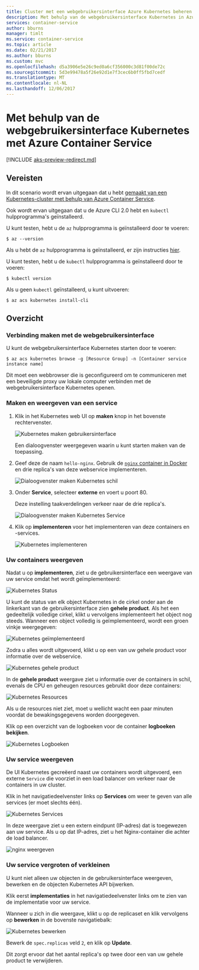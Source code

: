 ```yaml
---
title: Cluster met een webgebruikersinterface Azure Kubernetes beheren
description: Met behulp van de webgebruikersinterface Kubernetes in Azure Container Service
services: container-service
author: bburns
manager: timlt
ms.service: container-service
ms.topic: article
ms.date: 02/21/2017
ms.author: bburns
ms.custom: mvc
ms.openlocfilehash: d5a3906e5e26c9ed0a6cf356000c3d81f00de72c
ms.sourcegitcommit: 5d3e99478a5f26e92d1e7f3cec6b0ff5fbd7cedf
ms.translationtype: MT
ms.contentlocale: nl-NL
ms.lasthandoff: 12/06/2017
---
```

# <a name="using-the-kubernetes-web-ui-with-azure-container-service"></a>Met behulp van de webgebruikersinterface Kubernetes met Azure Container Service

[!INCLUDE [aks-preview-redirect.md](../../../includes/aks-preview-redirect.md)]

## <a name="prerequisites"></a>Vereisten
In dit scenario wordt ervan uitgegaan dat u hebt [gemaakt van een Kubernetes-cluster met behulp van Azure Container Service](container-service-kubernetes-walkthrough.md).


Ook wordt ervan uitgegaan dat u de Azure CLI 2.0 hebt en `kubectl` hulpprogramma's geïnstalleerd.

U kunt testen, hebt u de `az` hulpprogramma is geïnstalleerd door te voeren:

```console
$ az --version
```

Als u hebt de `az` hulpprogramma is geïnstalleerd, er zijn instructies [hier](https://github.com/azure/azure-cli#installation).

U kunt testen, hebt u de `kubectl` hulpprogramma is geïnstalleerd door te voeren:

```console
$ kubectl version
```

Als u geen `kubectl` geïnstalleerd, u kunt uitvoeren:

```console
$ az acs kubernetes install-cli
```

## <a name="overview"></a>Overzicht

### <a name="connect-to-the-web-ui"></a>Verbinding maken met de webgebruikersinterface
U kunt de webgebruikersinterface Kubernetes starten door te voeren:

```console
$ az acs kubernetes browse -g [Resource Group] -n [Container service instance name]
```

Dit moet een webbrowser die is geconfigureerd om te communiceren met een beveiligde proxy uw lokale computer verbinden met de webgebruikersinterface Kubernetes openen.

### <a name="create-and-expose-a-service"></a>Maken en weergeven van een service
1. Klik in het Kubernetes web UI op **maken** knop in het bovenste rechtervenster.

    ![Kubernetes maken gebruikersinterface](./media/container-service-kubernetes-ui/create.png)

    Een dialoogvenster weergegeven waarin u kunt starten maken van de toepassing.

2. Geef deze de naam `hello-nginx`. Gebruik de [ `nginx` container in Docker](https://hub.docker.com/_/nginx/) en drie replica's van deze webservice implementeren.

    ![Dialoogvenster maken Kubernetes schil](./media/container-service-kubernetes-ui/nginx.png)

3. Onder **Service**, selecteer **externe** en voert u poort 80.

    Deze instelling taakverdelingen verkeer naar de drie replica's.

    ![Dialoogvenster maken Kubernetes Service](./media/container-service-kubernetes-ui/service.png)

4. Klik op **implementeren** voor het implementeren van deze containers en -services.

    ![Kubernetes implementeren](./media/container-service-kubernetes-ui/deploy.png)

### <a name="view-your-containers"></a>Uw containers weergeven
Nadat u op **implementeren**, ziet u de gebruikersinterface een weergave van uw service omdat het wordt geïmplementeerd:

![Kubernetes Status](./media/container-service-kubernetes-ui/status.png)

U kunt de status van elk object Kubernetes in de cirkel onder aan de linkerkant van de gebruikersinterface zien **gehele product**. Als het een gedeeltelijk volledige cirkel, klikt u vervolgens implementeert het object nog steeds. Wanneer een object volledig is geïmplementeerd, wordt een groen vinkje weergegeven:

![Kubernetes geïmplementeerd](./media/container-service-kubernetes-ui/deployed.png)

Zodra u alles wordt uitgevoerd, klikt u op een van uw gehele product voor informatie over de webservice.

![Kubernetes gehele product](./media/container-service-kubernetes-ui/pods.png)

In de **gehele product** weergave ziet u informatie over de containers in schil, evenals de CPU en geheugen resources gebruikt door deze containers:

![Kubernetes Resources](./media/container-service-kubernetes-ui/resources.png)

Als u de resources niet ziet, moet u wellicht wacht een paar minuten voordat de bewakingsgegevens worden doorgegeven.

Klik op een overzicht van de logboeken voor de container **logboeken bekijken**.

![Kubernetes Logboeken](./media/container-service-kubernetes-ui/logs.png)

### <a name="viewing-your-service"></a>Uw service weergeven
De UI Kubernetes gecreëerd naast uw containers wordt uitgevoerd, een externe `Service` die voorziet in een load balancer om verkeer naar de containers in uw cluster.

Klik in het navigatiedeelvenster links op **Services** om weer te geven van alle services (er moet slechts één).

![Kubernetes Services](./media/container-service-kubernetes-ui/service-deployed.png)

In deze weergave ziet u een extern eindpunt (IP-adres) dat is toegewezen aan uw service.
Als u op dat IP-adres, ziet u het Nginx-container die achter de load balancer.

![nginx weergeven](./media/container-service-kubernetes-ui/nginx-page.png)

### <a name="resizing-your-service"></a>Uw service vergroten of verkleinen
U kunt niet alleen uw objecten in de gebruikersinterface weergeven, bewerken en de objecten Kubernetes API bijwerken.

Klik eerst **implementaties** in het navigatiedeelvenster links om te zien van de implementatie voor uw service.

Wanneer u zich in die weergave, klikt u op de replicaset en klik vervolgens op **bewerken** in de bovenste navigatiebalk:

![Kubernetes bewerken](./media/container-service-kubernetes-ui/edit.png)

Bewerk de `spec.replicas` veld `2`, en klik op **Update**.

Dit zorgt ervoor dat het aantal replica's op twee door een van uw gehele product te verwijderen.

 


